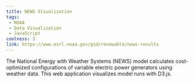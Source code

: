 ```yaml
---
title: NEWS Visualization
tags:
 - NOAA
 - Data Visualization
 - JavaScript
coolness: 3
link: https://www.esrl.noaa.gov/gsd/renewable/news-results
---
```


The National Energy with Weather Systems (NEWS) model calculates cost-optimized configurations of variable electric power generators using weather data. This web application visualizes model runs with D3.js.